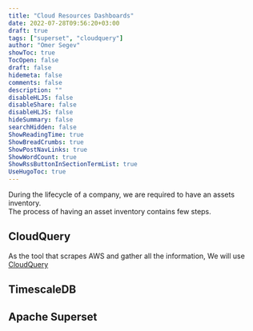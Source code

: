```yaml
---
title: "Cloud Resources Dashboards"
date: 2022-07-28T09:56:20+03:00
draft: true
tags: ["superset", "cloudquery"]
author: "Omer Segev"
showToc: true
TocOpen: false
draft: false
hidemeta: false
comments: false
description: ""
disableHLJS: false
disableShare: false
disableHLJS: false
hideSummary: false
searchHidden: false
ShowReadingTime: true
ShowBreadCrumbs: true
ShowPostNavLinks: true
ShowWordCount: true
ShowRssButtonInSectionTermList: true
UseHugoToc: true
---
```


During the lifecycle of a company, we are required to have an assets inventory.  
The process of having an asset inventory contains few steps.  

## CloudQuery  
As the tool that scrapes AWS and gather all the information, We will use [CloudQuery](https://www.cloudquery.io/)  

## TimescaleDB

## Apache Superset
